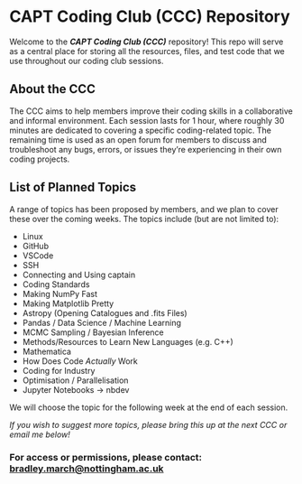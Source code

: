 # CAPT Coding Club (CCC) Repository

Welcome to the ***CAPT Coding Club (CCC)*** repository! This repo will serve as a central place for storing all the resources, files, and test code that we use throughout our coding club sessions.

## About the CCC
The CCC aims to help members improve their coding skills in a collaborative and informal environment. Each session lasts for 1 hour, where roughly 30 minutes are dedicated to covering a specific coding-related topic. The remaining time is used as an open forum for members to discuss and troubleshoot any bugs, errors, or issues they’re experiencing in their own coding projects.

## List of Planned Topics
A range of topics has been proposed by members, and we plan to cover these over the coming weeks. The topics include (but are not limited to):

- Linux
- GitHub
- VSCode
- SSH 
- Connecting and Using captain
- Coding Standards
- Making NumPy Fast
- Making Matplotlib Pretty
- Astropy (Opening Catalogues and .fits Files)
- Pandas / Data Science / Machine Learning
- MCMC Sampling / Bayesian Inference
- Methods/Resources to Learn New Languages (e.g. C++)
- Mathematica 
- How Does Code *Actually* Work 
- Coding for Industry
- Optimisation / Parallelisation
- Jupyter Notebooks -> nbdev

We will choose the topic for the following week at the end of each session.

*If you wish to suggest more topics, please bring this up at the next CCC or email me below!*

### For access or permissions, please contact: [bradley.march@nottingham.ac.uk](mailto:bradley.march@nottingham.ac.uk)
